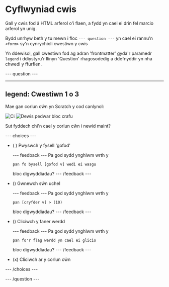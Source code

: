 # Cyflwyniad cwis

Gall y cwis fod â HTML arferol o'i flaen, a fydd yn cael ei drin fel marcio arferol yn unig.

Bydd unrhyw beth y tu mewn i floc `--- question ---` yn cael ei rannu'n `<form>` sy'n cynrychioli cwestiwn y cwis

Yn ddewisol, gall cwestiwn fod ag adran 'frontmatter' gyda'r paramedr `legend` i ddiystyru'r llinyn 'Question' rhagosodedig a ddefnyddir yn nha chwedl y ffurflen.

--- question ---

---
legend: Cwestiwn 1 o 3
---

Mae gan corlun cŵn yn Scratch y cod canlynol:

![Ci](images/q1-1.png) ![Dewis pedwar bloc crafu](images/q1-2.png)

Sut fyddech chi'n cael y corlun cŵn i newid maint?

--- choices ---

- ( ) Pwyswch y fysell 'gofod'

  --- feedback ---
  Pa god sydd ynghlwm wrth y
   ```blocks3
   pan fo bysell [gofod v] wedi ei wasgu
   ```
   bloc digwyddiadau?
   --- /feedback ---

- () Gwnewch sŵn uchel

   --- feedback ---
   Pa god sydd ynghlwm wrth y
   ```blocks3
   pan [cryfder v] > (10)
   ```
   bloc digwyddiadau?
   --- /feedback ---

- () Cliciwch y faner werdd

   --- feedback ---
   Pa god sydd ynghlwm wrth y
   ```blocks3
   pan fo'r flag werdd yn cael ei glicio
   ```
   bloc digwyddiadau?
   --- /feedback ---

- (x) Cliciwch ar y corlun cŵn

--- /choices ---

--- /question ---

